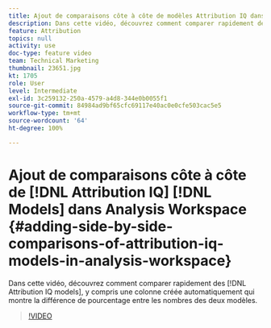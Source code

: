 ```yaml
---
title: Ajout de comparaisons côte à côte de modèles Attribution IQ dans Analysis Workspace
description: Dans cette vidéo, découvrez comment comparer rapidement des modèles Attribution IQ, y compris une colonne créée automatiquement qui montre la différence de pourcentage entre les nombres des deux modèles.
feature: Attribution
topics: null
activity: use
doc-type: feature video
team: Technical Marketing
thumbnail: 23651.jpg
kt: 1705
role: User
level: Intermediate
exl-id: 3c259132-250a-4579-a4d8-344e0b0055f1
source-git-commit: 84984ad9bf65cfc69117e40ac0e0cfe503cac5e5
workflow-type: tm+mt
source-wordcount: '64'
ht-degree: 100%

---
```


# Ajout de comparaisons côte à côte de [!DNL Attribution IQ] [!DNL Models] dans Analysis Workspace {#adding-side-by-side-comparisons-of-attribution-iq-models-in-analysis-workspace}

Dans cette vidéo, découvrez comment comparer rapidement des [!DNL Attribution IQ models], y compris une colonne créée automatiquement qui montre la différence de pourcentage entre les nombres des deux modèles.

>[!VIDEO](https://video.tv.adobe.com/v/23651/?quality=12&learn=on)
